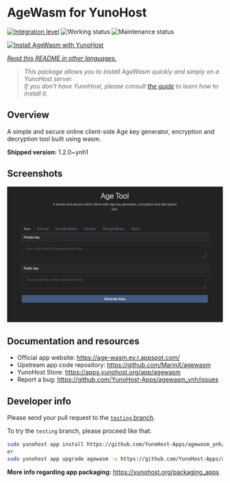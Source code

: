 <!--
N.B.: This README was automatically generated by <https://github.com/YunoHost/apps/tree/master/tools/readme_generator>
It shall NOT be edited by hand.
-->

# AgeWasm for YunoHost

[![Integration level](https://apps.yunohost.org/badge/integration/agewasm)](https://ci-apps.yunohost.org/ci/apps/agewasm/)
![Working status](https://apps.yunohost.org/badge/state/agewasm)
![Maintenance status](https://apps.yunohost.org/badge/maintained/agewasm)

[![Install AgeWasm with YunoHost](https://install-app.yunohost.org/install-with-yunohost.svg)](https://install-app.yunohost.org/?app=agewasm)

*[Read this README in other languages.](./ALL_README.md)*

> *This package allows you to install AgeWasm quickly and simply on a YunoHost server.*  
> *If you don't have YunoHost, please consult [the guide](https://yunohost.org/install) to learn how to install it.*

## Overview

A simple and secure online client-side Age key generator, encryption and decryption tool built using wasm.

**Shipped version:** 1.2.0~ynh1

## Screenshots

![Screenshot of AgeWasm](./doc/screenshots/screenshot.png)

## Documentation and resources

- Official app website: <https://age-wasm.ey.r.appspot.com/>
- Upstream app code repository: <https://github.com/MarinX/agewasm>
- YunoHost Store: <https://apps.yunohost.org/app/agewasm>
- Report a bug: <https://github.com/YunoHost-Apps/agewasm_ynh/issues>

## Developer info

Please send your pull request to the [`testing` branch](https://github.com/YunoHost-Apps/agewasm_ynh/tree/testing).

To try the `testing` branch, please proceed like that:

```bash
sudo yunohost app install https://github.com/YunoHost-Apps/agewasm_ynh/tree/testing --debug
or
sudo yunohost app upgrade agewasm -u https://github.com/YunoHost-Apps/agewasm_ynh/tree/testing --debug
```

**More info regarding app packaging:** <https://yunohost.org/packaging_apps>

